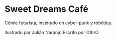 Sweet Dreams Café
===

Cómic futurista, inspirado en cyber-punk y robótica.

Ilustrado por Julián Naranjo
Escrito por OthrO
